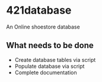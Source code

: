 # 421database
An Online shoestore database

## What needs to be done
* Create database tables via script
* Populate database via script 
* Complete documentation
